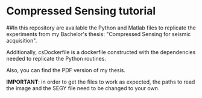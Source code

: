 # Compressed Sensing tutorial

##In this repository are available the Python and Matlab files to replicate the experiments from my Bachelor's thesis: "Compressed Sensing for seismic acquisition".

Additionally, csDockerfile is a dockerfile constructed with the dependencies needed to replicate the Python routines.

Also, you can find the PDF version of my thesis.

**IMPORTANT**: in order to get the files to work as expected, the paths to read the image and the SEGY file need to be changed to your own.
